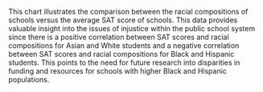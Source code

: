 This chart illustrates the comparison between the racial compositions of schools versus the average SAT score of schools. This data provides valuable insight into the issues of injustice within the public school system since there is a positive correlation between SAT scores and racial compositions for Asian and White students and a negative correlation between SAT scores and racial compositions for Black and Hispanic students. This points to the need for future research into disparities in funding and resources for schools with higher Black and Hispanic populations. 